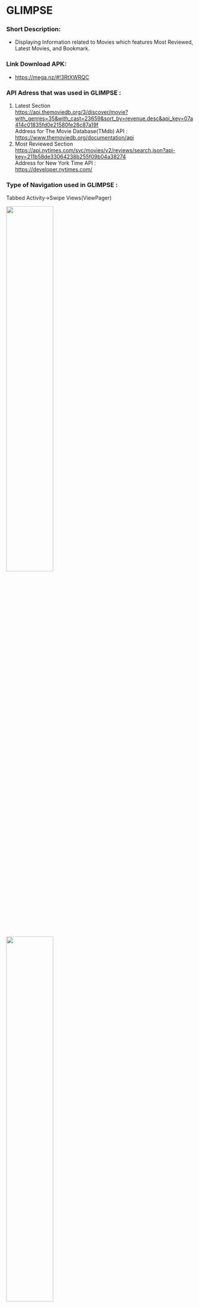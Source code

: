 # GLIMPSE

### Short Description:
- Displaying Information related to Movies which features Most Reviewed, Latest Movies, and Bookmark. <br>

### Link Download APK:
- https://mega.nz/#!3RtXWRQC <br>

### API Adress that was used in GLIMPSE :
1. Latest Section <br>
   https://api.themoviedb.org/3/discover/movie?with_genres=35&with_cast=23659&sort_by=revenue.desc&api_key=07a414c01835fd0e21580fe28c87a19f<br>
   Address for The Movie Database(TMdb) API : <br>
   https://www.themoviedb.org/documentation/api<br>
2. Most Reviewed Section <br>
   https://api.nytimes.com/svc/movies/v2/reviews/search.json?api-key=211b58de33064238b255f09b04a38274<br>
   Address for New York Time API : <br>
   https://developer.nytimes.com/<br>

### Type of Navigation used in GLIMPSE :
Tabbed Activity->Swipe Views(ViewPager)<br>
<p>
   <img src="https://s30.postimg.org/4v2a2964h/image.png" width="50%" height="50%">
   <img src="https://s29.postimg.org/owy82wu9j/image.png" width="50%" height="50%">
</p>
<br>

### Library from Local Database is used in GLIMPSE:
- SugarORM
<br>

 ### Short Description of GLIMPSE: 
 GLIMPSE is an application which allow users to take a peek and pin the selected movie from the selected section. The Information as follows: Title, Producer, Overview, Release Date, Popularity, Short Description, and Cover Image. Movie data taken from Movies Db and Reviews from New York Time. The use of GLIMPSE is very easy and fast. First section is about the Latest movies in 2017 which used grid type of Recycler View to make it catchy. When you see an interesting movie that you want to know more, simply click the image. Then, the details from the latest movie that you picked will be shown. If you want to bookmark it for later or just want to save the movie data click the floating button. The next section is about the most reviewed, the utilization is the same as before. The only difference is Most Reviewed section uses List type of Recycler View. Same with before, if you want to bookmark it for later or just want to save the data click the floating button. The third section showed the movies that you have bookmarked from the previous section which can be opened online. It is very recommended to use this when you just want a glimpse of a movie.
 
 ### Advantages by using GLIMPSE:
 1. User Friendly. <br>
 2. Nice and Simple Graphical User Interface. <br>
 3. Faciliate User to be Updated in Latest Movies. <br>
 4. Save Information of Movie You Interested in which can be opened offline. <br>

### Application Screenshoot
<p>
   <img src="https://github.com/faychan/GLIMPSE/blob/master/Screenshot_1.png" width="40%" height="40%">
   <img src="https://github.com/faychan/GLIMPSE/blob/master/Screenshot_2.png" width="40%" height="40%">
   <img src="https://github.com/faychan/GLIMPSE/blob/master/Screenshot_3.png" width="40%" height="40%">
   <img src="https://github.com/faychan/GLIMPSE/blob/master/Screenshot_4a.png" width="40%" height="40%">
   <img src="https://github.com/faychan/GLIMPSE/blob/master/Screenshot_5a.png" width="40%" height="40%">
   <img src="https://github.com/faychan/GLIMPSE/blob/master/Screenshot_6a.png" width="40%" height="40%">
   <img src="https://github.com/faychan/GLIMPSE/blob/master/Screenshot_7a.png" width="40%" height="40%">
   <img src="https://github.com/faychan/GLIMPSE/blob/master/Screenshot_8a.png" width="40%" height="40%">
   <img src="https://github.com/faychan/GLIMPSE/blob/master/Screenshot_9a.png" width="40%" height="40%">
</p>
<br>

### Identity
- Name                 : Farah Noriffat
- Class                : XI Programming I
- Presence List Number : 13
- NIS                  : 4712/1431.070
- School               : Telkom Vocational High School Malang

